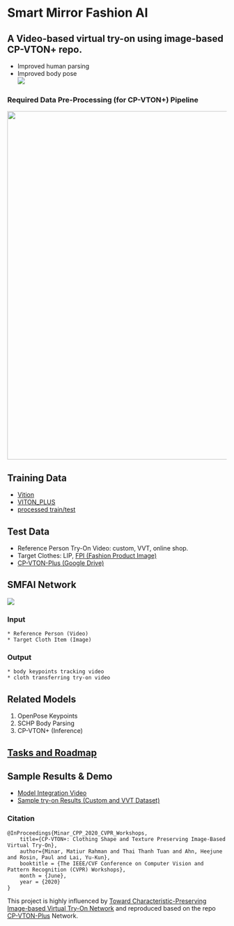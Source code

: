 # Smart Mirror Fashion AI
## A Video-based virtual try-on using image-based CP-VTON+ repo.
- Improved human parsing
- Improved body pose <br>
<img src="https://raw.githubusercontent.com/SJSUMS/SMFAI/main/samples/SMFAI_VVT.gif"></img>

### Required Data Pre-Processing (for CP-VTON+) Pipeline
<img src = 'https://raw.githubusercontent.com/SJSUMS/SMFAI/main/data_process_pipe.png' width="800"></img>

## Training Data
- [Vition](https://drive.google.com/file/d/14tKmGjpt2rjvc4n8kkpdqs73EfUN0ys_/view?usp=sharing)
- [VITON_PLUS](https://1drv.ms/u/s!Ai8t8GAHdzVUiQQYX0azYhqIDPP6?e=4cpFTI)
- [processed train/test](https://1drv.ms/u/s!Ai8t8GAHdzVUiQQYX0azYhqIDPP6?e=4cpFTI)

## Test Data
- Reference Person Try-On Video: custom, VVT, online shop.
- Target Clothes: LIP, [FPI (Fashion Product Image)](https://www.kaggle.com/paramaggarwal/fashion-product-images-dataset)
- [CP-VTON-Plus (Google Drive)](https://drive.google.com/file/d/19RCQFjkbFaufXU518KAtkQtlfhTd9hsj/view?usp=sharing)

## SMFAI Network 
<img src="https://raw.githubusercontent.com/SJSUMS/SMFAI/main/video_tryOn_system_pipe.png"></img>
### Input
	* Reference Person (Video)
	* Target Cloth Item (Image)
### Output
	* body keypoints tracking video
	* cloth transferring try-on video

## Related Models
1. OpenPose Keypoints
2. SCHP Body Parsing
3. CP-VTON+ (Inference)

## [Tasks and Roadmap](https://docs.google.com/document/d/1MXUAQKdEA03zjPbgdNf1WuMQgRmi9ZkXiTjHhuz830Y/)

## Sample Results & Demo
- [Model Integration Video](https://youtu.be/OKBlrNRCLjs)
- [Sample try-on Results (Custom and VVT Dataset)](https://youtube.com/shorts/ptAGrvSjFB8)

### Citation
	@InProceedings{Minar_CPP_2020_CVPR_Workshops,
		title={CP-VTON+: Clothing Shape and Texture Preserving Image-Based Virtual Try-On},
		author={Minar, Matiur Rahman and Thai Thanh Tuan and Ahn, Heejune and Rosin, Paul and Lai, Yu-Kun},
		booktitle = {The IEEE/CVF Conference on Computer Vision and Pattern Recognition (CVPR) Workshops},
		month = {June},
		year = {2020}
	}
	
This project is highly influenced by [Toward Characteristic-Preserving Image-based Virtual Try-On Network](https://arxiv.org/abs/1807.07688) 
and reproduced based on the repo [CP-VTON-Plus](https://github.com/minar09/cp-vton-plus) Network.
